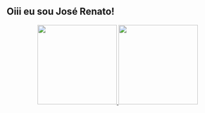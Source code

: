 ## Oiii eu sou José Renato!
<div align="center">
  <a href="https://github.com/Joseroyer">
  <img height="180em" src="https://github-readme-stats.vercel.app/api?    username=joseroyer&show_icons=true&theme=dracula&include_all_commits=true&count_private=true"/ >
  <img height="180em" src="https://github-readme-stats.vercel.app/api/top-langs/?username=joseroyer&layout=compact&langs_count=7&theme=dracula"/>
</div>
